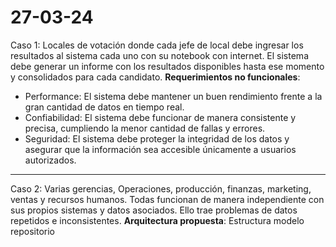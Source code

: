 # 27-03-24
Caso 1: Locales de votación donde cada jefe de local debe ingresar los resultados al sistema cada uno con su notebook con internet. El sistema debe generar un informe con los resultados disponibles hasta ese momento y consolidados para cada candidato.
**Requerimientos no funcionales**: 
- Performance: El sistema debe mantener un buen rendimiento frente a la gran cantidad de datos en tiempo real.
- Confiabilidad: El sistema debe funcionar de manera consistente y precisa, cumpliendo la menor cantidad de fallas y errores.
- Seguridad: El sistema debe proteger la integridad de los datos y asegurar que la información sea accesible únicamente a usuarios autorizados.
---
Caso 2: Varias gerencias, Operaciones, producción, finanzas, marketing, ventas y recursos humanos. Todas funcionan de manera independiente con sus propios sistemas y datos asociados. Ello trae problemas de datos repetidos e inconsistentes.
**Arquitectura propuesta**: Estructura modelo repositorio